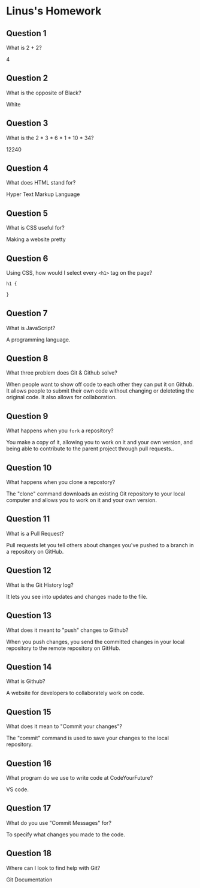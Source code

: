 # Linus's Homework

## Question 1

What is 2 + 2?

4

## Question 2

What is the opposite of Black?

White

## Question 3

What is the  2 * 3 * 6 * 1 * 10 * 34?

12240

## Question 4 

What does HTML stand for?

Hyper Text Markup Language

## Question 5

What is CSS useful for?

Making a website pretty

## Question 6

Using CSS, how would I select every `<h1>` tag on the page?

```css
h1 {

}
```

## Question 7

What is JavaScript?

A programming language.

## Question 8

What three problem does Git & Github solve?

When people want to show off code to each other they can put it on Github. It allows people to submit their own code without changing or deleteting the original code. It also allows for collaboration.

## Question 9

What happens when you `fork` a repository?

You make a copy of it, allowing you to work on it and your own version, and being able to contribute to the parent project through pull requests..

## Question 10 

What happens when you clone a repostory?

The "clone" command downloads an existing Git repository to your local computer and allows you to work on it and your own version. 

## Question 11

What is a Pull Request?

Pull requests let you tell others about changes you've pushed to a branch in a repository on GitHub.

## Question 12

What is the Git History log?

It lets you see into updates and changes made to the file.

## Question 13

What does it meant to "push" changes to Github?

When you push changes, you send the committed changes in your local repository to the remote repository on GitHub.

## Question 14

What is Github?

A website for developers to collaborately work on code.

## Question 15

What does it mean to "Commit your changes"?

The "commit" command is used to save your changes to the local repository. 

## Question 16

What program do we use to write code at CodeYourFuture?

VS code. 

## Question 17

What do you use "Commit Messages" for?

To specify what changes you made to the code.

## Question 18

Where can I look to find help with Git?

Git Documentation
